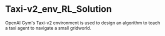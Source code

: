 # Taxi-v2_env_RL_Solution
OpenAI Gym's Taxi-v2 environment is used to design an algorithm to teach a taxi agent to navigate a small gridworld.
